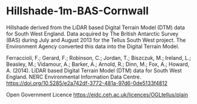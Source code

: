 # Hillshade-1m-BAS-Cornwall

Hillshade derived from the LiDAR based Digital Terrain Model (DTM) data for South West England. 
Data acquired by The British Antarctic Survey (BAS) during July and August 2013 for the Tellus South West project. 
The Environment Agency converted this data into the Digital Terrain Model.

Ferraccioli, F.; Gerard, F.; Robinson, C.; Jordan, T.; Biszczuk, M.; Ireland, L.; Beasley, M.; Vidamour, A.; Barker, A.; Arnold, R.; Dinn, M.; Fox, A.; Howard, A. (2014). 
LiDAR based Digital Terrain Model (DTM) data for South West England. NERC Environmental Information Data Centre.
https://doi.org/10.5285/e2a742df-3772-481a-97d6-0de5133f4812

Open Government Licence
https://eidc.ceh.ac.uk/licences/OGLtellus/plain
